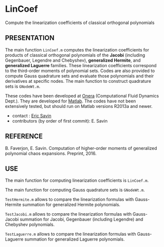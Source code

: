 # LinCoef
Compute the linearization coefficients of classical orthogonal polynomials

## PRESENTATION

The main function `LinCoef.m` computes the linearization coefficients for products of classical orthogonal polynomials
of the __Jacobi__ (including Gegenbauer, Legendre and Chebyshev), __generalized Hermite__, and __generalized Laguerre__ families.
These linearization coefficients correspond to the third-order moments of polynomial sets.
Codes are also provided to compute Gauss quadrature sets and evaluate those polynomials and their derivatives at specific
nodes. The main function to construct quadrature sets is `GNodeWt.m`.

These codes have been developed at [Onera](http://www.onera.fr) (Computational Fluid Dynamics Dept.). They are developed
for [Matlab](http://www.mathworks.com/products/matlab/). The codes have not been extensively tested, but should run on Matlab 
versions R2013a and newer.

* contact : [Eric Savin](mailto:eric.savin@onera.fr)
* contributors (by order of first commit): E. Savin

## REFERENCE

B. Faverjon, E. Savin. Computation of higher-order moments of generalized polynomial chaos expansions. Preprint, 2016.

## USE

The main function for computing linearization coefficients is `LinCoef.m`.

The main function for computing Gauss quadrature sets is `GNodeWt.m`.

`TestHermite.m` allows to compare the linearization formulas with Gauss-Hermite summation for generalized Hermite polynomials.

`TestJacobi.m` allows to compare the linearization formulas with Gauss-Jacobi summation for Jacobi, Gegenbauer (including
Legendre) and Chebyshev polynomials.

`TestLaguerre.m` allows to compare the linearization formulas with Gauss-Laguerre summation for generalized Laguerre
polynomials.
